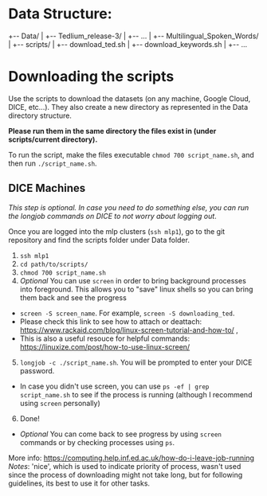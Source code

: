 # Data Structure:
+-- Data/
|   +-- Tedlium_release-3/
|       +-- ...
|   +-- Multilingual_Spoken_Words/
|   +-- scripts/
|       +-- download_ted.sh
|       +-- download_keywords.sh
|   +-- ...


# Downloading the scripts
Use the scripts to download the datasets (on any machine, Google Cloud, DICE, etc...). They also create a new directory as represented in the Data directory structure.

**Please run them in the same directory the files exist in (under scripts/current directory).**

To run the script, make the files executable `chmod 700 script_name.sh`, and then run `./script_name.sh`.

## DICE Machines
_This step is optional. In case you need to do something else, you can run the longjob commands on DICE to not worry about logging out_.

Once you are logged into the mlp clusters (`ssh mlp1`), go to the git repository and find the scripts folder under Data folder. 
1) `ssh mlp1`
2) `cd path/to/scripts/`
3) `chmod 700 script_name.sh`
4) _Optional_ You can use `screen` in order to bring background processes into foreground. This allows you to "save" linux shells so you can bring them back and see the progress
  -  `screen -S screen_name`. For example, `screen -S downloading_ted`.
  -   Please check this link to see how to attach or deattach: https://www.rackaid.com/blog/linux-screen-tutorial-and-how-to/ ,
  -   This is also a useful resouce for helpful commands: https://linuxize.com/post/how-to-use-linux-screen/
5) `longjob -c ./script_name.sh`. You will be prompted to enter your DICE password.
  - In case you didn't use screen, you can use `ps -ef | grep script_name.sh` to see if the process is running (although I recommend using `screen` personally)
6) Done! 
  - _Optional_ You can come back to see progress by using `screen` commands or by checking processes using `ps`.



More info: https://computing.help.inf.ed.ac.uk/how-do-i-leave-job-running
_Notes_: 'nice', which is used to indicate priority of process, wasn't used since the process of downloading might not take long, but for following guidelines, its best to use it for other tasks.


